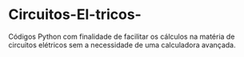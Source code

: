 # Circuitos-El-tricos-
Códigos Python com finalidade de facilitar os cálculos na matéria de circuitos elétricos sem a necessidade de uma calculadora avançada. 
